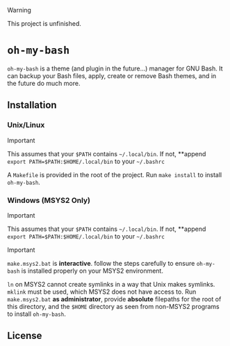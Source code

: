 > [!WARNING]
> This project is unfinished.

# `oh-my-bash`
`oh-my-bash` is a theme (and plugin in the future...) manager for GNU Bash. It can backup your Bash files, apply, create or remove Bash themes, and in the future do much more.

## Installation
### Unix/Linux
> [!IMPORTANT]
> This assumes that your `$PATH` contains `~/.local/bin`. If not, **append `export PATH=$PATH:$HOME/.local/bin` to your `~/.bashrc`

A `Makefile` is provided in the root of the project. Run `make install` to install `oh-my-bash`.

### Windows (MSYS2 Only)
> [!IMPORTANT]
> This assumes that your `$PATH` contains `~/.local/bin`. If not, **append `export PATH=$PATH:$HOME/.local/bin` to your `~/.bashrc`

> [!IMPORTANT]
> `make.msys2.bat` is **interactive**. follow the steps carefully to ensure `oh-my-bash` is installed properly on your MSYS2 environment.

`ln` on MSYS2 cannot create symlinks in a way that Unix makes symlinks. `mklink` must be used, which MSYS2 does not have access to.
Run `make.msys2.bat` **as administrator**, provide **absolute** filepaths for the root of this directory, and the `$HOME` directory as seen from non-MSYS2 programs to install `oh-my-bash`.

## License
```
